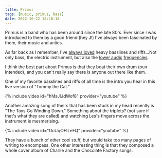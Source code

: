 ```yaml
---
title: Primus
tags: [music, primus, bass]
date: 2022-10-22 18:18:18
---
```


Primus is a band who has been around since the late 80's. Ever since I was introduced to them by a good friend (hey J!) I've always been fascinated by them, their music and antics. 

As far back as I remember, I've [always loved](https://youtu.be/9ln9T76ieaA) heavy basslines and riffs...Not only bass, the electric instrument, but also the [lower audio](https://youtu.be/ZylIvOYV62A) [frequencies](https://youtu.be/XLajD3fOxSA). 

I think the best part about Primus is that they beat their own drum (pun intended), and you can't really say there is anyone out there like them.

One of my favorite basslines and riffs of all time is the intro you hear in this live version of "Tommy the Cat."

{% include video id="hMsJlJdWof8" provider="youtube" %}

Another amazing song of theirs that has been stuck in my head recently is "The Toys Go Winding Down." Something about the triplets? (not sure if that's what they are called) and watching Les's fingers move across the instrument is mesmerising. 

{% include video id="OoUqOFtLeFQ" provider="youtube" %}

They have a bunch of other cool stuff, but would take too many pages of writing to encompass. One other interesting thing is that they composed a whole cover album of Charlie and the Chocolate Factory songs.
